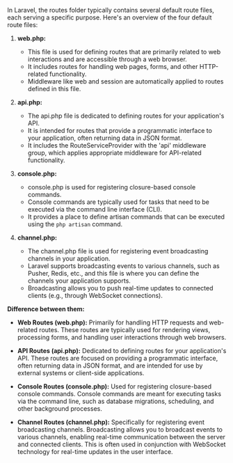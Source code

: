In Laravel, the routes folder typically contains several default route files, each serving a specific purpose. Here's an overview of the four default route files:

1. **web.php:**
   - This file is used for defining routes that are primarily related to web interactions and are accessible through a web browser.
   - It includes routes for handling web pages, forms, and other HTTP-related functionality.
   - Middleware like web and session are automatically applied to routes defined in this file.

2. **api.php:**
   - The api.php file is dedicated to defining routes for your application's API.
   - It is intended for routes that provide a programmatic interface to your application, often returning data in JSON format.
   - It includes the RouteServiceProvider with the 'api' middleware group, which applies appropriate middleware for API-related functionality.

3. **console.php:**
   - console.php is used for registering closure-based console commands.
   - Console commands are typically used for tasks that need to be executed via the command line interface (CLI).
   - It provides a place to define artisan commands that can be executed using the `php artisan` command.

4. **channel.php:**
   - The channel.php file is used for registering event broadcasting channels in your application.
   - Laravel supports broadcasting events to various channels, such as Pusher, Redis, etc., and this file is where you can define the channels your application supports.
   - Broadcasting allows you to push real-time updates to connected clients (e.g., through WebSocket connections).

**Difference between them:**
- **Web Routes (web.php):** Primarily for handling HTTP requests and web-related routes. These routes are typically used for rendering views, processing forms, and handling user interactions through web browsers.

- **API Routes (api.php):** Dedicated to defining routes for your application's API. These routes are focused on providing a programmatic interface, often returning data in JSON format, and are intended for use by external systems or client-side applications.

- **Console Routes (console.php):** Used for registering closure-based console commands. Console commands are meant for executing tasks via the command line, such as database migrations, scheduling, and other background processes.

- **Channel Routes (channel.php):** Specifically for registering event broadcasting channels. Broadcasting allows you to broadcast events to various channels, enabling real-time communication between the server and connected clients. This is often used in conjunction with WebSocket technology for real-time updates in the user interface.
